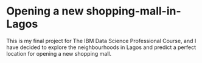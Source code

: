 # Opening a new shopping-mall-in-Lagos
This is my final project for The IBM Data Science Professional Course, and I have decided to explore the neighbourhoods in Lagos and predict a perfect location for opening a new shopping mall.
